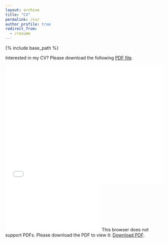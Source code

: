```yaml
---
layout: archive
title: "CV"
permalink: /cv/
author_profile: true
redirect_from:
  - /resume
---
```


{% include base_path %}

Interested in my CV? Please download the following [PDF file](./files/cv.pdf).

<embed src="files/cv.pdf" width="500" height="375" type='application/pdf'>

<object data="./files/cv.pdf" type="application/pdf" width="700px" height="700px">
    <embed src="./files/cv.pdf">
        This browser does not support PDFs. Please download the PDF to view it: <a href="./files/cv.pdf">Download PDF</a>.</p>
    </embed>
</object>